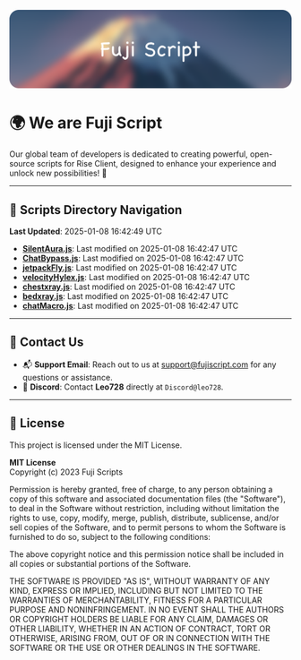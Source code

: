 ![Banner](.github/b.webp)

# 🌍 **We are Fuji Script**

Our global team of developers is dedicated to creating powerful, open-source scripts for Rise Client, designed to enhance your experience and unlock new possibilities! 🌟

---
<!-- SCRIPTS_NAVIGATION_START -->
## 📂 **Scripts Directory Navigation**

**Last Updated**: 2025-01-08 16:42:49 UTC

- **[SilentAura.js](scripts/SilentAura.js)**: Last modified on 2025-01-08 16:42:47 UTC
- **[ChatBypass.js](scripts/ChatBypass.js)**: Last modified on 2025-01-08 16:42:47 UTC
- **[jetpackFly.js](scripts/jetpackFly.js)**: Last modified on 2025-01-08 16:42:47 UTC
- **[velocityHylex.js](scripts/velocityHylex.js)**: Last modified on 2025-01-08 16:42:47 UTC
- **[chestxray.js](scripts/chestxray.js)**: Last modified on 2025-01-08 16:42:47 UTC
- **[bedxray.js](scripts/bedxray.js)**: Last modified on 2025-01-08 16:42:47 UTC
- **[chatMacro.js](scripts/chatMacro.js)**: Last modified on 2025-01-08 16:42:47 UTC

<!-- SCRIPTS_NAVIGATION_END -->

---

## 💬 **Contact Us**  
- 📬 **Support Email**: Reach out to us at [support@fujiscript.com](mailto:support@fujiscript.com) for any questions or assistance.  
- 💬 **Discord**: Contact **Leo728** directly at `Discord@leo728`.

---

## 📜 **License**

This project is licensed under the MIT License.  

**MIT License**  
Copyright (c) 2023 Fuji Scripts  

Permission is hereby granted, free of charge, to any person obtaining a copy of this software and associated documentation files (the "Software"), to deal in the Software without restriction, including without limitation the rights to use, copy, modify, merge, publish, distribute, sublicense, and/or sell copies of the Software, and to permit persons to whom the Software is furnished to do so, subject to the following conditions:  

The above copyright notice and this permission notice shall be included in all copies or substantial portions of the Software.  

THE SOFTWARE IS PROVIDED "AS IS", WITHOUT WARRANTY OF ANY KIND, EXPRESS OR IMPLIED, INCLUDING BUT NOT LIMITED TO THE WARRANTIES OF MERCHANTABILITY, FITNESS FOR A PARTICULAR PURPOSE AND NONINFRINGEMENT. IN NO EVENT SHALL THE AUTHORS OR COPYRIGHT HOLDERS BE LIABLE FOR ANY CLAIM, DAMAGES OR OTHER LIABILITY, WHETHER IN AN ACTION OF CONTRACT, TORT OR OTHERWISE, ARISING FROM, OUT OF OR IN CONNECTION WITH THE SOFTWARE OR THE USE OR OTHER DEALINGS IN THE SOFTWARE.  
